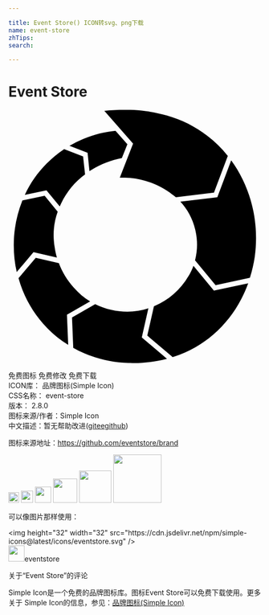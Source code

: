 ```yaml
---

title: Event Store() ICON转svg、png下载
name: event-store
zhTips: 
search: 

---
```


# Event Store  <small style="font-size: 60%;font-weight: 100"></small>

<div id="svg" class="svg-wrap">
<svg role="img" viewBox="0 0 24 24" xmlns="http://www.w3.org/2000/svg"><title>Event Store icon</title><path d="M5.785 3.414c.428-.251.874-.473 1.339-.666.981-.421 1.995-.659 3.036-.765l1.127 1.274-.525 1.319c-1.02.195-1.979.57-2.879 1.11l-.195.12-.178-1.737-1.725-.66v.005zM5.295 3.724l1.789.69.188 1.71c-.969.713-1.725 1.623-2.264 2.73-.051.099-.096.198-.139.3l-1.26-1.529-2.054.434c.511-1.104 1.201-2.091 2.063-2.96.515-.522 1.07-.979 1.667-1.376l.01.001zm11.782 12.052c.195-.324.354-.652.48-.99l1.938 2.35 3.255-.701c-.187.513-.407 1.015-.662 1.507-.671 1.291-1.553 2.409-2.648 3.36-1.112.962-2.369 1.665-3.771 2.107-.027.009-.056.016-.083.026l-2.411-2.039.629-2.775.051-.021c1.379-.6 2.457-1.529 3.224-2.835v.011zM21.153 4.805c.199.273.384.56.563.854.741 1.248 1.254 2.582 1.539 4.004.271 1.41.315 2.829.12 4.252-.105.684-.255 1.35-.464 2.002l-3.255.699-1.95-2.357c.226-.867.255-1.77.06-2.709-.225-1.114-.72-2.065-1.454-2.85l3.509-.42 1.306-3.476h.026zM1.338 8.584l2.1-.444 1.236 1.509c-.391 1.084-.48 2.21-.285 3.38.045.334.119.656.21.969l-2.22-.505-1.59 1.881c-.193-.833-.283-1.685-.283-2.554.003-1.451.27-2.85.807-4.199l.016-.039.009.002zM4.78 14.518c.319.844.788 1.614 1.409 2.316.465.539.99.975 1.563 1.319l-2.2 1.261.12 2.864c-.726-.451-1.395-.99-2-1.605-1.021-1.05-1.8-2.249-2.34-3.6-.149-.375-.27-.75-.375-1.125l1.635-1.919 2.22.509-.032-.02zM8.232 18.415c.473.236.979.416 1.518.54 1.207.28 2.385.233 3.529-.141l-.625 2.757 2.387 2.02c-1.193.313-2.414.445-3.659.401-1.455-.046-2.853-.354-4.19-.925-.36-.153-.705-.322-1.041-.51l-.119-2.882 2.2-1.26zM20.815 4.364L19.502 7.85l-3.614.435c-.105-.091-.213-.181-.327-.255-1.185-.9-2.52-1.426-4.004-1.575-.346-.029-.675-.029-.99-.029l1.26-3.226L9.1.095c.827-.09 1.637-.104 2.459-.09.49.015.975.051 1.459.113.68.089 1.351.239 2.015.42 1.405.4 2.685 1.034 3.842 1.93.729.559 1.376 1.191 1.94 1.896z"/></svg>
</div>
<detail full-name='event-store'></detail>

<div class="detail-page">
<p>
<span><span class="badge-success badge">免费图标</span> <span class="badge-success badge">免费修改</span>  <span class="badge-success badge">免费下载</span> </span>
<br/>
<span>
ICON库：
<span class="badge-secondary badge">品牌图标(Simple Icon)</span> 
</span>
<br/>
<span>
CSS名称：
<span class="badge-secondary badge">event-store</span> 
</span>

<br/>
<span>
版本：
<span class="badge-secondary badge">2.8.0</span> 
</span>
<br/>
<span>图标来源/作者：<span class="badge-light badge">Simple Icon</span></span> 
<br/>
<span class="zh-detail">中文描述：暂无<span class="help-link"><span>帮助改进</span>(<a href="https://gitee.com/liuwave/icon-helper/edit/master/json/brands/event-store.json" target="_blank" rel="noopener noreferrer">gitee</a><a href="https://github.com/liuwave/icon-helper/edit/master/json/brands/event-store.json" target="_blank" rel="noopener noreferrer">github</a></span>)</span><br/>
</p>
</div><div class="description description alert alert-light"><p>图标来源地址：<a href="https://github.com/eventstore/brand" target="_blank" rel="noopener noreferrer">https://github.com/eventstore/brand</a></p></div>
<div class="alert alert-dark">
<img height="21" width="21" src="https://cdn.jsdelivr.net/npm/simple-icons@latest/icons/eventstore.svg" />
<img height="24" width="24" src="https://cdn.jsdelivr.net/npm/simple-icons@latest/icons/eventstore.svg" />
<img height="32" width="32" src="https://cdn.jsdelivr.net/npm/simple-icons@latest/icons/eventstore.svg" />
<img height="48" width="48" src="https://cdn.jsdelivr.net/npm/simple-icons@latest/icons/eventstore.svg" />
<img height="64" width="64" src="https://cdn.jsdelivr.net/npm/simple-icons@latest/icons/eventstore.svg" />
<img height="96" width="96" src="https://cdn.jsdelivr.net/npm/simple-icons@latest/icons/eventstore.svg" />

</div>
<div>
  <p>可以像图片那样使用：    
  </p>
  <div class="alert alert-primary" style="font-size: 14px">
    &lt;img height="32" width="32" src="https://cdn.jsdelivr.net/npm/simple-icons@latest/icons/eventstore.svg" /&gt;
    <copy-btn content='<img height="32" width="32" src="https://cdn.jsdelivr.net/npm/simple-icons@latest/icons/eventstore.svg" />'></copy-btn>
  </div>
  <div class="alert alert-secondary">
    <img height="32" width="32" src="https://cdn.jsdelivr.net/npm/simple-icons@latest/icons/eventstore.svg" />eventstore
    <copy-btn content="eventstore" btn-title="复制图标名称"></copy-btn>
  </div>
</div>

<Vssue title="关于“Event Store”的评论" >关于“Event Store”的评论</Vssue>


<div><p>Simple Icon是一个免费的品牌图标库。图标Event Store可以免费下载使用。更多关于  Simple Icon的信息，参见：<a target="_blank" href="https://iconhelper.cn/brands.html">品牌图标(Simple Icon)</a>
</p></div>
